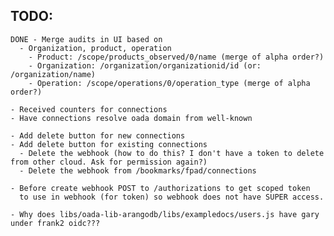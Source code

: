 TODO:
---
    DONE - Merge audits in UI based on
      - Organization, product, operation
        - Product: /scope/products_observed/0/name (merge of alpha order?)
        - Organization: /organization/organizationid/id (or: /organization/name)
        - Operation: /scope/operations/0/operation_type (merge of alpha order?)

    - Received counters for connections
    - Have connections resolve oada domain from well-known

    - Add delete button for new connections
    - Add delete button for existing connections
      - Delete the webhook (how to do this? I don't have a token to delete from other cloud. Ask for permission again?)
      - Delete the webhook from /bookmarks/fpad/connections

    - Before create webhook POST to /authorizations to get scoped token
      to use in webhook (for token) so webhook does not have SUPER access.

    - Why does libs/oada-lib-arangodb/libs/exampledocs/users.js have gary under frank2 oidc???
